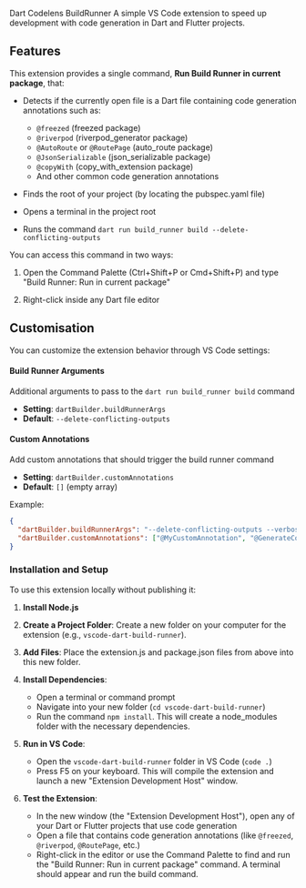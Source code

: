 Dart Codelens BuildRunner
A simple VS Code extension to speed up development with code generation in Dart and Flutter projects.

## Features
This extension provides a single command, **Run Build Runner in current package**, that:

- Detects if the currently open file is a Dart file containing code generation annotations such as:
  - `@freezed` (freezed package)
  - `@riverpod` (riverpod_generator package)
  - `@AutoRoute` or `@RoutePage` (auto_route package)
  - `@JsonSerializable` (json_serializable package)
  - `@copyWith` (copy_with_extension package)
  - And other common code generation annotations

- Finds the root of your project (by locating the pubspec.yaml file)

- Opens a terminal in the project root

- Runs the command `dart run build_runner build --delete-conflicting-outputs`

You can access this command in two ways:

1. Open the Command Palette (Ctrl+Shift+P or Cmd+Shift+P) and type "Build Runner: Run in current package"

2. Right-click inside any Dart file editor

## Customisation
You can customize the extension behavior through VS Code settings:

#### Build Runner Arguments
Additional arguments to pass to the `dart run build_runner build` command
- **Setting**: `dartBuilder.buildRunnerArgs`
- **Default**: `--delete-conflicting-outputs`

#### Custom Annotations
Add custom annotations that should trigger the build runner command
- **Setting**: `dartBuilder.customAnnotations`
- **Default**: `[]` (empty array)

Example:
```json
{
  "dartBuilder.buildRunnerArgs": "--delete-conflicting-outputs --verbose",
  "dartBuilder.customAnnotations": ["@MyCustomAnnotation", "@GenerateCode"]
}
```


### Installation and Setup
To use this extension locally without publishing it:

1. **Install Node.js**

2. **Create a Project Folder**: Create a new folder on your computer for the extension (e.g., `vscode-dart-build-runner`).

3. **Add Files**: Place the extension.js and package.json files from above into this new folder.

4. **Install Dependencies**:
   - Open a terminal or command prompt
   - Navigate into your new folder (`cd vscode-dart-build-runner`)
   - Run the command `npm install`. This will create a node_modules folder with the necessary dependencies.

5. **Run in VS Code**:
   - Open the `vscode-dart-build-runner` folder in VS Code (`code .`)
   - Press F5 on your keyboard. This will compile the extension and launch a new "Extension Development Host" window.

6. **Test the Extension**:
   - In the new window (the "Extension Development Host"), open any of your Dart or Flutter projects that use code generation
   - Open a file that contains code generation annotations (like `@freezed`, `@riverpod`, `@RoutePage`, etc.)
   - Right-click in the editor or use the Command Palette to find and run the "Build Runner: Run in current package" command. A terminal should appear and run the build command.
